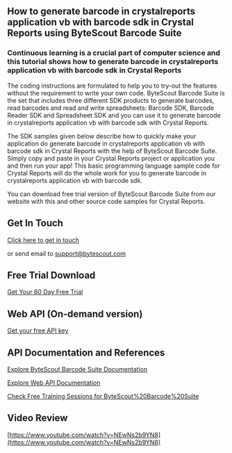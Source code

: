 ## How to generate barcode in crystalreports application vb with barcode sdk in Crystal Reports using ByteScout Barcode Suite

### Continuous learning is a crucial part of computer science and this tutorial shows how to generate barcode in crystalreports application vb with barcode sdk in Crystal Reports

The coding instructions are formulated to help you to try-out the features without the requirement to write your own code. ByteScout Barcode Suite is the set that includes three different SDK products to generate barcodes, read barcodes and read and write spreadsheets: Barcode SDK, Barcode Reader SDK and Spreadsheet SDK and you can use it to generate barcode in crystalreports application vb with barcode sdk with Crystal Reports.

The SDK samples given below describe how to quickly make your application do generate barcode in crystalreports application vb with barcode sdk in Crystal Reports with the help of ByteScout Barcode Suite.  Simply copy and paste in your Crystal Reports project or application you and then run your app! This basic programming language sample code for Crystal Reports will do the whole work for you to generate barcode in crystalreports application vb with barcode sdk.

You can download free trial version of ByteScout Barcode Suite from our website with this and other source code samples for Crystal Reports.

## Get In Touch

[Click here to get in touch](https://bytescout.zendesk.com/hc/en-us/requests/new?subject=ByteScout%20Barcode%20Suite%20Question)

or send email to [support@bytescout.com](mailto:support@bytescout.com?subject=ByteScout%20Barcode%20Suite%20Question) 

## Free Trial Download

[Get Your 60 Day Free Trial](https://bytescout.com/download/web-installer?utm_source=github-readme)

## Web API (On-demand version)

[Get your free API key](https://pdf.co/documentation/api?utm_source=github-readme)

## API Documentation and References

[Explore ByteScout Barcode Suite Documentation](https://bytescout.com/documentation/index.html?utm_source=github-readme)

[Explore Web API Documentation](https://pdf.co/documentation/api?utm_source=github-readme)

[Check Free Training Sessions for ByteScout%20Barcode%20Suite](https://academy.bytescout.com/)

## Video Review

[https://www.youtube.com/watch?v=NEwNs2b9YN8](https://www.youtube.com/watch?v=NEwNs2b9YN8)